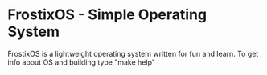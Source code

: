 # FrostixOS - Simple Operating System

FrostixOS is a lightweight operating system written for fun and learn.
To get info about OS and building type "make help"